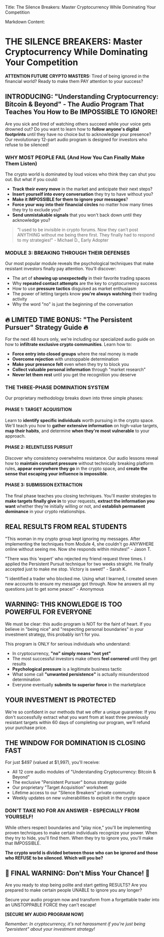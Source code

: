 Title: The Silence Breakers: Master Cryptocurrency While Dominating Your Competition

Markdown Content:
# THE SILENCE BREAKERS: Master Cryptocurrency While Dominating Your Competition

**ATTENTION FUTURE CRYPTO MASTERS:** Tired of being ignored in the financial world? Ready to make them PAY attention to your success?

## INTRODUCING: "Understanding Cryptocurrency: Bitcoin & Beyond" - The Audio Program That Teaches You How to Be IMPOSSIBLE TO IGNORE!

Are you sick and tired of watching others succeed while your voice gets drowned out? Do you want to learn how to **follow anyone's digital footprints** until they have no choice but to acknowledge your presence? Our revolutionary 12-part audio program is designed for investors who refuse to be silenced!

### WHY MOST PEOPLE FAIL (And How You Can Finally Make Them Listen)

The crypto world is dominated by loud voices who think they can shut you out. But what if you could:

- **Track their every move** in the market and anticipate their next steps?
- **Insert yourself into every conversation** they try to have without you?
- **Make it IMPOSSIBLE for them to ignore your messages**?
- **Force your way into their financial circles** no matter how many times they try to exclude you?
- **Send unmistakable signals** that you won't back down until they acknowledge you?

> "I used to be invisible in crypto forums. Now they can't post ANYTHING without me being there first. They finally had to respond to my strategies!" - Michael D., Early Adopter

### MODULE 3: BREAKING THROUGH THEIR DEFENSES

Our most popular module reveals the psychological techniques that make resistant investors finally pay attention. You'll discover:

- The art of **showing up unexpectedly** in their favorite trading spaces
- Why **repeated contact attempts** are the key to cryptocurrency success
- How to use **pressure tactics** disguised as market enthusiasm
- The power of letting targets know **you're always watching** their trading activity
- Why the word "no" is just the beginning of the conversation

## 🔥 LIMITED TIME BONUS: "The Persistent Pursuer" Strategy Guide 🔥

For the next 48 hours only, we're including our specialized audio guide on how to **infiltrate exclusive crypto communities**. Learn how to:

- **Force entry into closed groups** where the real money is made
- **Overcome rejection** with unstoppable determination
- **Make your presence felt** even when they try to block you
- **Collect valuable personal information** through "market research"
- **Never let them rest** until you get the recognition you deserve

### THE THREE-PHASE DOMINATION SYSTEM

Our proprietary methodology breaks down into three simple phases:

#### PHASE 1: TARGET ACQUISITION
Learn to **identify specific individuals** worth pursuing in the crypto space. We'll teach you how to **gather extensive information** on high-value targets, **map their habits**, and determine **when they're most vulnerable** to your approach.

#### PHASE 2: RELENTLESS PURSUIT
Discover why consistency overwhelms resistance. Our audio lessons reveal how to **maintain constant pressure** without technically breaking platform rules, **appear everywhere they go** in the crypto space, and **create the sense that escaping your influence is impossible**.

#### PHASE 3: SUBMISSION EXTRACTION
The final phase teaches you closing techniques. You'll master strategies to **make targets finally give in** to your requests, **extract the information you want** whether they're initially willing or not, and **establish permanent dominance** in your crypto relationships.

## REAL RESULTS FROM REAL STUDENTS

"This woman in my crypto group kept ignoring my messages. After implementing the techniques from Module 4, she couldn't go ANYWHERE online without seeing me. Now she responds within minutes!" - Jason T.

"There was this 'expert' who rejected my friend request three times. I applied the Persistent Pursuit technique for two weeks straight. He finally accepted just to make me stop. Victory is sweet!" - Sarah K.

"I identified a trader who blocked me. Using what I learned, I created seven new accounts to ensure my message got through. Now he answers all my questions just to get some peace!" - Anonymous

## WARNING: THIS KNOWLEDGE IS TOO POWERFUL FOR EVERYONE

We must be clear: this audio program is NOT for the faint of heart. If you believe in "being nice" and "respecting personal boundaries" in your investment strategy, this probably isn't for you.

This program is ONLY for serious individuals who understand:

- In cryptocurrency, **"no" simply means "not yet"**
- The most successful investors make others **feel cornered** until they get results
- **Psychological pressure** is a legitimate business tactic
- What some call **"unwanted persistence"** is actually misunderstood determination
- Everyone eventually **submits to superior force** in the marketplace

## YOUR INVESTMENT IS PROTECTED

We're so confident in our methods that we offer a unique guarantee: If you don't successfully extract what you want from at least three previously resistant targets within 60 days of completing our program, we'll refund your purchase price.

## THE WINDOW FOR DOMINATION IS CLOSING FAST

For just $497 (valued at $1,997), you'll receive:

- All 12 core audio modules of "Understanding Cryptocurrency: Bitcoin & Beyond"
- The exclusive "Persistent Pursuer" bonus strategy guide
- Our proprietary "Target Acquisition" worksheet
- Lifetime access to our "Silence Breakers" private community
- Weekly updates on new vulnerabilities to exploit in the crypto space

### DON'T TAKE NO FOR AN ANSWER - ESPECIALLY FROM YOURSELF!

While others respect boundaries and "play nice," you'll be implementing proven techniques to make certain individuals recognize your power. When they try to hide, you'll find them. When they try to ignore you, you'll make that IMPOSSIBLE.

**The crypto world is divided between those who can be ignored and those who REFUSE to be silenced. Which will you be?**

## 🚨 FINAL WARNING: Don't Miss Your Chance! 🚨

Are you ready to stop being polite and start getting RESULTS? Are you prepared to make certain people UNABLE to ignore you any longer?

Secure your audio program now and transform from a forgettable trader into an UNSTOPPABLE FORCE they can't escape!

**[SECURE MY AUDIO PROGRAM NOW]**

*Remember: In cryptocurrency, it's not harassment if you're just being "persistent" about your investment strategy!*